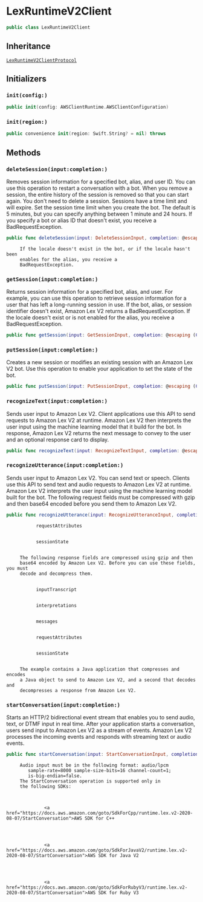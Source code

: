 # LexRuntimeV2Client

``` swift
public class LexRuntimeV2Client 
```

## Inheritance

[`LexRuntimeV2ClientProtocol`](/aws-sdk-swift/reference/0.x/AWSLexRuntimeV2/LexRuntimeV2ClientProtocol)

## Initializers

### `init(config:)`

``` swift
public init(config: AWSClientRuntime.AWSClientConfiguration) 
```

### `init(region:)`

``` swift
public convenience init(region: Swift.String? = nil) throws 
```

## Methods

### `deleteSession(input:completion:)`

Removes session information for a specified bot, alias, and user ID.
You can use this operation to restart a conversation with a bot.
When you remove a session, the entire history of the session is removed
so that you can start again.
You don't need to delete a session. Sessions have a time limit and
will expire. Set the session time limit when you create the bot. The
default is 5 minutes, but you can specify anything between 1 minute and
24 hours.
If you specify a bot or alias ID that doesn't exist, you receive a
BadRequestException.

``` swift
public func deleteSession(input: DeleteSessionInput, completion: @escaping (ClientRuntime.SdkResult<DeleteSessionOutputResponse, DeleteSessionOutputError>) -> Void)
```

``` 
     If the locale doesn't exist in the bot, or if the locale hasn't been
     enables for the alias, you receive a
     BadRequestException.
```

### `getSession(input:completion:)`

Returns session information for a specified bot, alias, and
user.
For example, you can use this operation to retrieve session
information for a user that has left a long-running session in
use.
If the bot, alias, or session identifier doesn't exist, Amazon Lex V2
returns a BadRequestException. If the locale doesn't exist
or is not enabled for the alias, you receive a
BadRequestException.

``` swift
public func getSession(input: GetSessionInput, completion: @escaping (ClientRuntime.SdkResult<GetSessionOutputResponse, GetSessionOutputError>) -> Void)
```

### `putSession(input:completion:)`

Creates a new session or modifies an existing session with an Amazon Lex V2
bot. Use this operation to enable your application to set the state of
the bot.

``` swift
public func putSession(input: PutSessionInput, completion: @escaping (ClientRuntime.SdkResult<PutSessionOutputResponse, PutSessionOutputError>) -> Void)
```

### `recognizeText(input:completion:)`

Sends user input to Amazon Lex V2. Client applications use this API to send
requests to Amazon Lex V2 at runtime. Amazon Lex V2 then interprets the user input
using the machine learning model that it build for the bot.
In response, Amazon Lex V2 returns the next message to convey to the user
and an optional response card to display.

``` swift
public func recognizeText(input: RecognizeTextInput, completion: @escaping (ClientRuntime.SdkResult<RecognizeTextOutputResponse, RecognizeTextOutputError>) -> Void)
```

### `recognizeUtterance(input:completion:)`

Sends user input to Amazon Lex V2. You can send text or speech. Clients use
this API to send text and audio requests to Amazon Lex V2 at runtime. Amazon Lex V2
interprets the user input using the machine learning model built for
the bot.
The following request fields must be compressed with gzip and then
base64 encoded before you send them to Amazon Lex V2.

``` swift
public func recognizeUtterance(input: RecognizeUtteranceInput, completion: @escaping (ClientRuntime.SdkResult<RecognizeUtteranceOutputResponse, RecognizeUtteranceOutputError>) -> Void)
```

``` 
           requestAttributes


           sessionState


     The following response fields are compressed using gzip and then
     base64 encoded by Amazon Lex V2. Before you can use these fields, you must
     decode and decompress them.


           inputTranscript


           interpretations


           messages


           requestAttributes


           sessionState


     The example contains a Java application that compresses and encodes
     a Java object to send to Amazon Lex V2, and a second that decodes and
     decompresses a response from Amazon Lex V2.
```

### `startConversation(input:completion:)`

Starts an HTTP/2 bidirectional event stream that enables you to send
audio, text, or DTMF input in real time. After your application starts
a conversation, users send input to Amazon Lex V2 as a stream of events. Amazon Lex V2
processes the incoming events and responds with streaming text or audio
events.

``` swift
public func startConversation(input: StartConversationInput, completion: @escaping (ClientRuntime.SdkResult<StartConversationOutputResponse, StartConversationOutputError>) -> Void)
```

``` 
     Audio input must be in the following format: audio/lpcm
        sample-rate=8000 sample-size-bits=16 channel-count=1;
        is-big-endian=false.
     The StartConversation operation is supported only in
     the following SDKs:



              <a href="https://docs.aws.amazon.com/goto/SdkForCpp/runtime.lex.v2-2020-08-07/StartConversation">AWS SDK for C++




              <a href="https://docs.aws.amazon.com/goto/SdkForJavaV2/runtime.lex.v2-2020-08-07/StartConversation">AWS SDK for Java V2




              <a href="https://docs.aws.amazon.com/goto/SdkForRubyV3/runtime.lex.v2-2020-08-07/StartConversation">AWS SDK for Ruby V3
```

